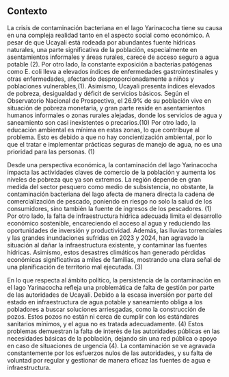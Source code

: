 ## Contexto
La crisis de contaminación bacteriana en el lago Yarinacocha tiene su causa en una compleja realidad tanto en el aspecto social como económico. A pesar de que Ucayali está rodeada por abundantes fuente hídricas naturales, una parte significativa de la población, especialmente en asentamientos informales y áreas rurales, carece de acceso seguro a agua potable (2). Por otro lado, la constante exposición a bacterias patógenas como E. coli lleva a elevados índices de enfermedades gastrointestinales y otras enfermedades, afectando desproporcionadamente a niños y poblaciones vulnerables,(1). Asimismo, Ucayali presenta índices elevados de pobreza, desigualdad y déficit de servicios básicos. Según el Observatorio Nacional de Prospectiva, el 26.9% de su población vive en situación de pobreza monetaria, y gran parte reside en asentamientos humanos informales o zonas rurales alejadas, donde los servicios de agua y saneamiento son casi inexistentes o precarios.(10) Por otro lado, la educación ambiental es mínima en estas zonas, lo que contribuye al problema. Esto es debido a que no hay concientización ambiental, por lo que el tratar e implementar prácticas seguras de manejo de agua, no es una prioridad para las personas. (1) 

Desde una perspectiva económica, la contaminación del lago Yarinacocha impacta las actividades claves de comercio de la población y aumenta los niveles de pobreza que ya son extremos. La región depende en gran medida del sector pesquero como medio de subsistencia, no obstante, la contaminación bacteriana del lago afecta de manera directa la cadena de comercialización de pescado, poniendo en riesgo no solo la salud de los consumidores, sino también la fuente de ingresos de los pescadores. (1) Por otro lado, la falta de infraestructura hídrica adecuada limita el desarrollo económico sostenible, encareciendo el acceso al agua y reduciendo las oportunidades de inversión y productividad. Además, las lluvias torrenciales y las grandes inundaciones sufridas en 2023 y 2024, han agravado la situación al dañar la infraestructura existente, y contaminar las fuentes hídricas. Asimismo, estos desastres climáticos han generado pérdidas económicas significativas a miles de familias, mostrando una clara señal de una planificación de territorio mal ejecutada. (3)

En lo que respecta al ámbito político, la persistencia de la contaminación en el lago Yarinacocha refleja una problemática de falta de gestión por parte de las autoridades de Ucayali. Debido a la escasa inversión por parte del estado en infraestructura de agua potable y saneamiento obliga a los pobladores a buscar soluciones arriesgadas, como la construcción de pozos. Estos pozos no están ni cerca de cumplir con los estándares sanitarios mínimos, y el agua no es tratada adecuadamente. (4) Estos problemas demuestran la falta de interés de las autoridades públicas en las necesidades básicas de la población, dejando sin una red pública o apoyo en caso de situaciones de urgencia (4). La contaminación se ve agravada constantemente por los esfuerzos nulos de las autoridades, y su falta de voluntad por regular y gestionar de manera eficaz las fuentes de agua e infraestructura. 


